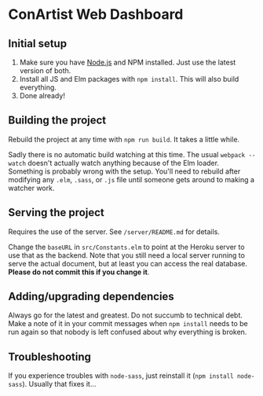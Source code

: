 # ConArtist Web Dashboard

## Initial setup

1.  Make sure you have [Node.js](https://nodejs.org/en/) and NPM installed. Just use the latest
    version of both.
2.  Install all JS and Elm packages with `npm install`. This will also build everything.
3.  Done already!

## Building the project

Rebuild the project at any time with `npm run build`. It takes a little while.

Sadly there is no automatic build watching at this time. The usual `webpack --watch` doesn't
actually watch anything because of the Elm loader. Something is probably wrong with the setup.
You'll need to rebuild after modifying any `.elm`, `.sass`, or `.js` file until someone gets around
to making a watcher work.

## Serving the project

Requires the use of the server. See `/server/README.md` for details.

Change the `baseURL` in `src/Constants.elm` to point at the Heroku server to use
that as the backend. Note that you still need a local server running to serve the
actual document, but at least you can access the real database. __Please do not
commit this if you change it__.

## Adding/upgrading dependencies

Always go for the latest and greatest. Do not succumb to technical debt. Make a note of it in your
commit messages when `npm install` needs to be run again so that nobody is left confused about why
everything is broken.

## Troubleshooting

If you experience troubles with `node-sass`, just reinstall it (`npm install node-sass`). Usually
that fixes it...
